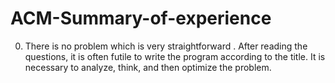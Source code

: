 # ACM-Summary-of-experience
 0. There is no problem which is very straightforward . After reading the questions, it is often futile to write the program according to the title. It is necessary to analyze, think, and then optimize the problem.
